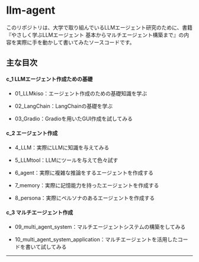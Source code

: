 # llm-agent
  

このリポジトリは、大学で取り組んでいるLLMエージェント研究のために、書籍『やさしく学ぶLLMエージェント 基本からマルチエージェント構築まで』の内容を実際に手を動かして書いてみたソースコードです。

  

## 主な目次

  

#### c_1 LLMエージェント作成ための基礎

- 01_LLMkiso：エージェント作成のための基礎知識を学ぶ

- 02_LangChain：LangChainの基礎を学ぶ

- 03_Gradio：Gradioを用いたGUI作成を試してみる


  

#### c_2 エージェント作成

- 4_LLM：実際にLLMに知識を与えてみる

- 5_LLMtool：LLMにツールを与えて色々試す

- 6_agent：実際に複雑な推論をするエージェントを作成する

- 7_memory：実際に記憶能力を持ったエージェントを作成する

- 8_persona：実際にペルソナのあるエージェントを作成する


  

#### c_3 マルチエージェント作成

- 09_multi_agent_system：マルチエージェントシステムの構築をしてみる

- 10_multi_agent_system_application：マルチエージェントを活用したコードを書いて試してみる

  


---
